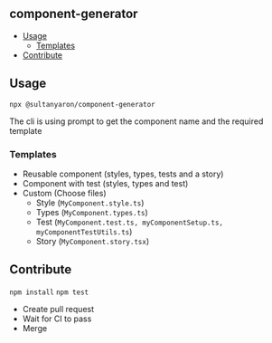 ## component-generator

- [Usage](#usage)
  - [Templates](#templates)
- [Contribute](#contribute)

## Usage

`npx @sultanyaron/component-generator`

The cli is using prompt to get the component name and the required template

### Templates

- Reusable component (styles, types, tests and a story)
- Component with test (styles, types and test)
- Custom (Choose files)
  - Style (`MyComponent.style.ts`)
  - Types (`MyComponent.types.ts`)
  - Test (`MyComponent.test.ts, myComponentSetup.ts, myComponentTestUtils.ts`)
  - Story (`MyComponent.story.tsx`)

## Contribute

`npm install`
`npm test`

- Create pull request
- Wait for CI to pass
- Merge
